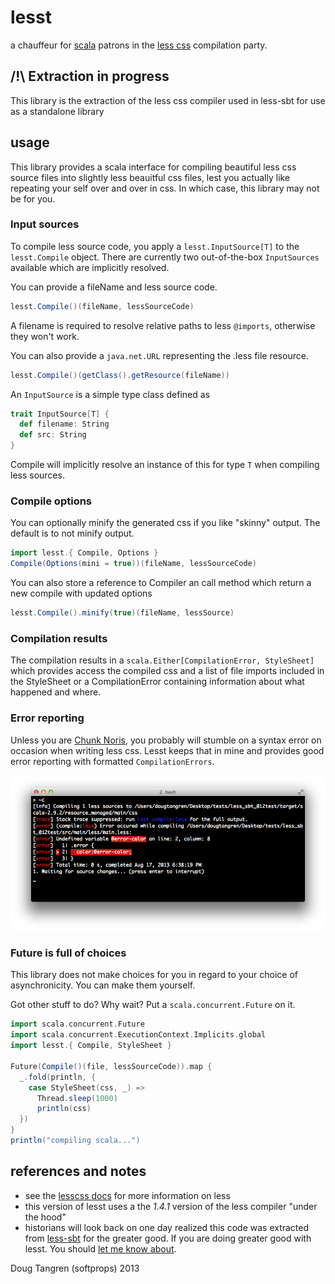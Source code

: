 # lesst

a chauffeur for [scala](http://www.scala-lang.org/) patrons in the [less css](http://lesscss.org/) compilation party.

## /!\ Extraction in progress

This library is the extraction of the less css compiler used
in less-sbt for use as a standalone library

## usage

This library provides a scala interface for compiling beautiful less css source files into slightly less beauitful css files, lest you
actually like repeating your self over and over in css. In which case, this library may not be for you.

### Input sources

To compile less source code, you apply a `lesst.InputSource[T]` to the `lesst.Compile` object. There are currently two out-of-the-box `InputSources` available which are implicitly resolved.

You can provide a fileName and less source code.

```scala
lesst.Compile()(fileName, lessSourceCode)
```

A filename is required to resolve relative paths to less `@imports`, otherwise they won't work.

You can also provide a `java.net.URL` representing the .less file resource.

```scala
lesst.Compile()(getClass().getResource(fileName))
```

An `InputSource` is a simple type class defined as 

```scala
trait InputSource[T] {
  def filename: String
  def src: String
}
```

Compile will implicitly resolve an instance of this for type `T` when compiling less sources.

### Compile options

You can optionally minify the generated css if you like "skinny" output. The default is to not minify output.

```scala
import lesst.{ Compile, Options }
Compile(Options(mini = true))(fileName, lessSourceCode)
```

You can also store a reference to Compiler an call method which return a new compile with updated options

```scala
lesst.Compile().minify(true)(fileName, lessSource)
```

### Compilation results

The compilation results in a `scala.Either[CompilationError, StyleSheet]` which provides access the compiled css
and a list of file imports included in the StyleSheet or a CompilationError containing information about what happened and where.

### Error reporting

Unless you are [Chunk Noris](http://darcxed.wordpress.com/2012/03/19/the-ultimate-top-30-chuck-norris-the-programmer-jokes/), you probably will stumble on a syntax error on occasion when writing less css. Lesst keeps that in mine and provides good error reporting with formatted `CompilationErrors`.

![errors](errors.png)

### Future is full of choices

This library does not make choices for you in regard to your choice of asynchronicity. You can make them yourself.

Got other stuff to do? Why wait? Put a `scala.concurrent.Future` on it.

```scala
import scala.concurrent.Future
import scala.concurrent.ExecutionContext.Implicits.global
import lesst.{ Compile, StyleSheet }

Future(Compile()(file, lessSourceCode)).map {
  _.fold(println, {
    case StyleSheet(css, _) =>
      Thread.sleep(1000)
      println(css)
  })
}
println("compiling scala...")
```

## references and notes

* see the [lesscss docs](http://lesscss.org/) for more information on less
* this version of lesst uses a the _1.4.1_  version of the less compiler "under the hood"
* historians will look back on one day realized this code was extracted from [less-sbt](https://github.com/softprops/less-sbt) for the greater good. If you are doing greater good with lesst. You should [let me know about](https://twitter.com/softprops/).

Doug Tangren (softprops) 2013
